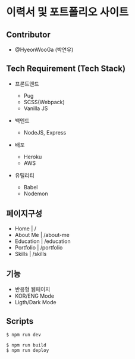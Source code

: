 # 이력서 및 포트폴리오 사이트

## Contributor

- @HyeonWooGa (박연우)

## Tech Requirement (Tech Stack)

- 프론트엔드

  - Pug
  - SCSS(Webpack)
  - Vanilla JS

- 백엔드

  - NodeJS, Express

- 배포

  - Heroku
  - AWS

- 유틸리티

  - Babel
  - Nodemon

## 페이지구성

- Home | /
- About Me | /about-me
- Education | /education
- Portfolio | /portfolio
- Skills | /skills

## 기능

- 반응형 웹페이지
- KOR/ENG Mode
- Ligth/Dark Mode

## Scripts

```
$ npm run dev
```

```
$ npm run build
$ npm run deploy
```
